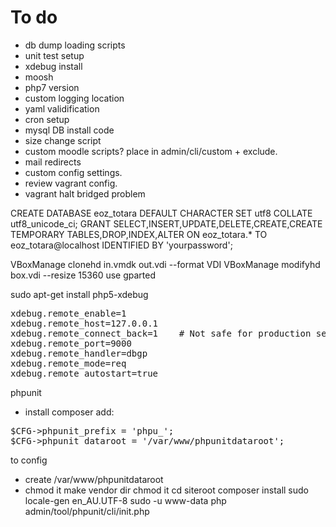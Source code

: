 # To do
* db dump loading scripts
* unit test setup
* xdebug install
* moosh
* php7 version
* custom logging location
* yaml validification
* cron setup
* mysql DB install code
* size change script
* custom moodle scripts? place in admin/cli/custom + exclude.
* mail redirects
* custom config settings.
* review vagrant config.
* vagrant halt bridged problem

CREATE DATABASE eoz_totara DEFAULT CHARACTER SET utf8 COLLATE utf8_unicode_ci;
GRANT SELECT,INSERT,UPDATE,DELETE,CREATE,CREATE TEMPORARY TABLES,DROP,INDEX,ALTER ON eoz_totara.* TO eoz_totara@localhost IDENTIFIED BY 'yourpassword';


VBoxManage clonehd in.vmdk out.vdi --format VDI
VBoxManage modifyhd box.vdi --resize 15360
use gparted


sudo apt-get install php5-xdebug
<pre>
xdebug.remote_enable=1
xdebug.remote_host=127.0.0.1
xdebug.remote_connect_back=1    # Not safe for production servers
xdebug.remote_port=9000
xdebug.remote_handler=dbgp
xdebug.remote_mode=req
xdebug.remote_autostart=true
</pre>



phpunit
* install composer
add:
<pre>
$CFG->phpunit_prefix = 'phpu_';
$CFG->phpunit_dataroot = '/var/www/phpunitdataroot';
</pre>
to config
* create /var/www/phpunitdataroot
* chmod it
make vendor dir
chmod it
cd siteroot
composer install
sudo locale-gen en_AU.UTF-8
sudo -u www-data php admin/tool/phpunit/cli/init.php
